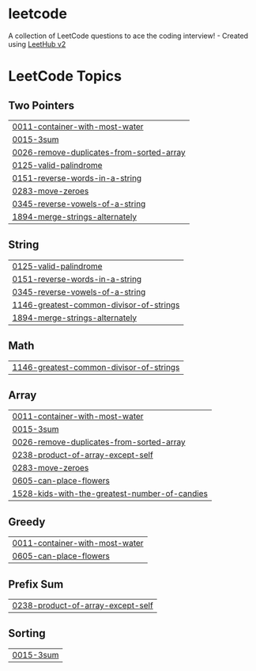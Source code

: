 # leetcode
A collection of LeetCode questions to ace the coding interview! - Created using [LeetHub v2](https://github.com/arunbhardwaj/LeetHub-2.0)

<!---LeetCode Topics Start-->
# LeetCode Topics
## Two Pointers
|  |
| ------- |
| [0011-container-with-most-water](https://github.com/lavijaindev/leetcode/tree/master/0011-container-with-most-water) |
| [0015-3sum](https://github.com/lavijaindev/leetcode/tree/master/0015-3sum) |
| [0026-remove-duplicates-from-sorted-array](https://github.com/lavijaindev/leetcode/tree/master/0026-remove-duplicates-from-sorted-array) |
| [0125-valid-palindrome](https://github.com/lavijaindev/leetcode/tree/master/0125-valid-palindrome) |
| [0151-reverse-words-in-a-string](https://github.com/lavijaindev/leetcode/tree/master/0151-reverse-words-in-a-string) |
| [0283-move-zeroes](https://github.com/lavijaindev/leetcode/tree/master/0283-move-zeroes) |
| [0345-reverse-vowels-of-a-string](https://github.com/lavijaindev/leetcode/tree/master/0345-reverse-vowels-of-a-string) |
| [1894-merge-strings-alternately](https://github.com/lavijaindev/leetcode/tree/master/1894-merge-strings-alternately) |
## String
|  |
| ------- |
| [0125-valid-palindrome](https://github.com/lavijaindev/leetcode/tree/master/0125-valid-palindrome) |
| [0151-reverse-words-in-a-string](https://github.com/lavijaindev/leetcode/tree/master/0151-reverse-words-in-a-string) |
| [0345-reverse-vowels-of-a-string](https://github.com/lavijaindev/leetcode/tree/master/0345-reverse-vowels-of-a-string) |
| [1146-greatest-common-divisor-of-strings](https://github.com/lavijaindev/leetcode/tree/master/1146-greatest-common-divisor-of-strings) |
| [1894-merge-strings-alternately](https://github.com/lavijaindev/leetcode/tree/master/1894-merge-strings-alternately) |
## Math
|  |
| ------- |
| [1146-greatest-common-divisor-of-strings](https://github.com/lavijaindev/leetcode/tree/master/1146-greatest-common-divisor-of-strings) |
## Array
|  |
| ------- |
| [0011-container-with-most-water](https://github.com/lavijaindev/leetcode/tree/master/0011-container-with-most-water) |
| [0015-3sum](https://github.com/lavijaindev/leetcode/tree/master/0015-3sum) |
| [0026-remove-duplicates-from-sorted-array](https://github.com/lavijaindev/leetcode/tree/master/0026-remove-duplicates-from-sorted-array) |
| [0238-product-of-array-except-self](https://github.com/lavijaindev/leetcode/tree/master/0238-product-of-array-except-self) |
| [0283-move-zeroes](https://github.com/lavijaindev/leetcode/tree/master/0283-move-zeroes) |
| [0605-can-place-flowers](https://github.com/lavijaindev/leetcode/tree/master/0605-can-place-flowers) |
| [1528-kids-with-the-greatest-number-of-candies](https://github.com/lavijaindev/leetcode/tree/master/1528-kids-with-the-greatest-number-of-candies) |
## Greedy
|  |
| ------- |
| [0011-container-with-most-water](https://github.com/lavijaindev/leetcode/tree/master/0011-container-with-most-water) |
| [0605-can-place-flowers](https://github.com/lavijaindev/leetcode/tree/master/0605-can-place-flowers) |
## Prefix Sum
|  |
| ------- |
| [0238-product-of-array-except-self](https://github.com/lavijaindev/leetcode/tree/master/0238-product-of-array-except-self) |
## Sorting
|  |
| ------- |
| [0015-3sum](https://github.com/lavijaindev/leetcode/tree/master/0015-3sum) |
<!---LeetCode Topics End-->
